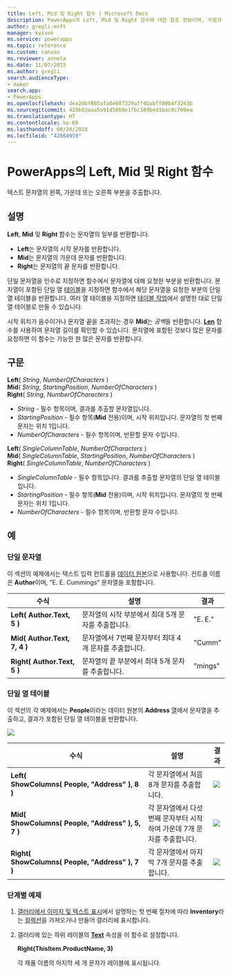 ```yaml
---
title: Left, Mid 및 Right 함수 | Microsoft Docs
description: PowerApps의 Left, Mid 및 Right 함수에 대한 참조 정보이며, 구문과 예제를 포함하고 있습니다.
author: gregli-msft
manager: kvivek
ms.service: powerapps
ms.topic: reference
ms.custom: canvas
ms.reviewer: anneta
ms.date: 11/07/2015
ms.author: gregli
search.audienceType:
- maker
search.app:
- PowerApps
ms.openlocfilehash: dea20bf885afa8e687329aff4babff00b4f3263b
ms.sourcegitcommit: 429b83aaa5a91d5868e1fbc169bed1bac0c709ea
ms.translationtype: HT
ms.contentlocale: ko-KR
ms.lasthandoff: 08/24/2018
ms.locfileid: "42864959"
---
```

# <a name="left-mid-and-right-functions-in-powerapps"></a>PowerApps의 Left, Mid 및 Right 함수
텍스트 문자열의 왼쪽, 가운데 또는 오른쪽 부분을 추출합니다.

## <a name="description"></a>설명
**Left**, **Mid** 및 **Right** 함수는 문자열의 일부를 반환합니다.

* **Left**는 문자열의 시작 문자를 반환합니다.
* **Mid**는 문자열의 가운데 문자를 반환합니다.
* **Right**는 문자열의 끝 문자를 반환합니다.

단일 문자열을 인수로 지정하면 함수에서 문자열에 대해 요청한 부분을 반환합니다. 문자열이 포함된 단일 열 [테이블](../working-with-tables.md)을 지정하면 함수에서 해당 문자열을 요청한 부분의 단일 열 테이블을 반환합니다. 여러 열 테이블을 지정하면 [테이블 작업](../working-with-tables.md)에서 설명한 대로 단일 열 테이블로 만들 수 있습니다.

시작 위치가 음수이거나 문자열 끝을 초과하는 경우 **Mid**는 *공백*을 반환합니다.  **[Len](function-len.md)** 함수를 사용하여 문자열 길이를 확인할 수 있습니다. 문자열에 포함된 것보다 많은 문자를 요청하면 이 함수는 가능한 한 많은 문자를 반환합니다.

## <a name="syntax"></a>구문
**Left**( *String*, *NumberOfCharacters* )<br>**Mid**( *String*, *StartingPosition*, *NumberOfCharacters* )<br>**Right**( *String*, *NumberOfCharacters* )

* *String* - 필수 항목이며, 결과를 추출할 문자열입니다.
* *StartingPosition* - 필수 항목(**Mid** 전용)이며,  시작 위치입니다.  문자열의 첫 번째 문자는 위치 1입니다.
* *NumberOfCharacters* - 필수 항목이며,  반환할 문자 수입니다.

**Left**( *SingleColumnTable*, *NumberOfCharacters* )<br>**Mid**( *SingleColumnTable*, *StartingPosition*, *NumberOfCharacters* )<br>**Right**( *SingleColumnTable*, *NumberOfCharacters* )

* *SingleColumnTable* - 필수 항목입니다. 결과를 추출할 문자열의 단일 열 테이블입니다.
* *StartingPosition* - 필수 항목(**Mid** 전용)이며,  시작 위치입니다.  문자열의 첫 번째 문자는 위치 1입니다.
* *NumberOfCharacters* - 필수 항목이며,  반환할 문자 수입니다.

## <a name="examples"></a>예
### <a name="single-string"></a>단일 문자열
이 섹션의 예제에서는 텍스트 입력 컨트롤을 [데이터 원본](../working-with-data-sources.md)으로 사용합니다. 컨트롤 이름은 **Author**이며, "E. E. Cummings" 문자열을 포함합니다.

| 수식 | 설명 | 결과 |
| --- | --- | --- |
| **Left( Author.Text, 5 )** |문자열의 시작 부분에서 최대 5개 문자를 추출합니다. |"E. E." |
| **Mid( Author.Text, 7, 4 )** |문자열에서 7번째 문자부터 최대 4개 문자를 추출합니다. |"Cumm" |
| **Right( Author.Text, 5 )** |문자열의 끝 부분에서 최대 5개 문자를 추출합니다. |"mings" |

### <a name="single-column-table"></a>단일 열 테이블
이 섹션의 각 예제에서는 **People**이라는 데이터 원본의 **Address** [열](../working-with-tables.md#columns)에서 문자열을 추출하고, 결과가 포함된 단일 열 테이블을 반환합니다.

![](media/function-left-mid-right/people-table.png)

| 수식 | 설명 | 결과 |
| --- | --- | --- |
| **Left( ShowColumns(&nbsp;People,&nbsp;"Address"&nbsp;), 8 )** |각 문자열에서 처음 8개 문자를 추출합니다. |<style> img { max-width: none } </style> ![](media/function-left-mid-right/people-table-left.png) |
| **Mid( ShowColumns(&nbsp;People,&nbsp;"Address"&nbsp;), 5, 7 )** |각 문자열에서 다섯 번째 문자부터 시작하여 가운데 7개 문자를 추출합니다. |![](media/function-left-mid-right/people-table-mid.png) |
| **Right( ShowColumns(&nbsp;People,&nbsp;"Address"&nbsp;), 7 )** |각 문자열에서 마지막 7개 문자를 추출합니다. |![](media/function-left-mid-right/people-table-right.png) |

### <a name="step-by-step-example"></a>단계별 예제
1. [갤러리에서 이미지 및 텍스트 표시](../show-images-text-gallery-sort-filter.md)에서 설명하는 첫 번째 절차에 따라 **Inventory**라는 [컬렉션](../working-with-data-sources.md#collections)을 가져오거나 만들어 갤러리에 표시합니다.
2. 갤러리에 있는 하위 레이블의 **[Text](../controls/properties-core.md)** 속성을 이 함수로 설정합니다.
   
    **Right(ThisItem.ProductName, 3)**
   
    각 제품 이름의 마지막 세 개 문자가 레이블에 표시됩니다.

